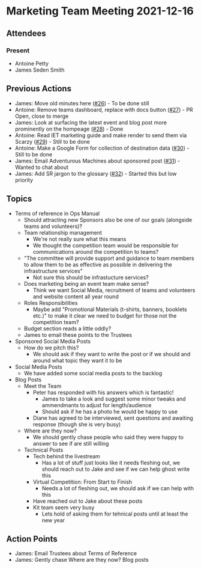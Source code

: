 # Marketing Team Meeting 2021-12-16

## Attendees

### Present

- Antoine Petty
- James Seden Smith

## Previous Actions
- James: Move old minutes here ([#26](https://github.com/srobo/marketing-team-minutes/issues/26)) - To be done still
- Antoine: Remove teams dashboard, replace with docs button ([#27](https://github.com/srobo/marketing-team-minutes/issues/27)) - PR Open, close to merge
- James: Look at surfacing the latest event and blog post more prominently on the hompeage ([#28](https://github.com/srobo/marketing-team-minutes/issues/28)) - Done
- Antoine: Read IET marketing guide and make render to send them via Scarzy ([#29](https://github.com/srobo/marketing-team-minutes/issues/29)) - Still to be done
- Antoine: Make a Google Form for collection of destination data ([#30](https://github.com/srobo/marketing-team-minutes/issues/30)) - Still to be done
- James: Email Adventurous Machines about sponsored post ([#31](https://github.com/srobo/marketing-team-minutes/issues/31)) - Wanted to chat about
- James: Add SR jargon to the glossary ([#32](https://github.com/srobo/marketing-team-minutes/issues/32)) - Started this but low priority

## Topics

 - Terms of reference in Ops Manual
    - Should attracting new Sponsors also be one of our goals (alongside teams and volunteers)?
    - Team relationship management
        - We're not really sure what this means
        - We thought the competition team would be responsible for communications around the competition to teams?
    - "The committee will provide support and guidance to team members to allow them to be as effective as possible in delivering the infrastructure services"
        - Not sure this should be infrastucture services?
    - Does marketing being an event team make sense?
        - Think we want Social Media, recruitment of teams and volunteers and website content all year round
    - Roles Responsibilities
        - Maybe add "Promotional Materials (t-shirts, banners, booklets etc.)" to make it clear we need to budget for those not the competition team?
    - Budget section reads a little oddly?
    - James to email these points to the Trustees
 - Sponsored Social Media Posts
    - How do we pitch this?
        - We should ask if they want to write the post or if we should and around what topic they want it to be
 - Social Media Posts
    - We have added some social media posts to the backlog
 - Blog Posts
    - Meet the Team
        - Peter has responded with his answers which is fantastic!
            - James to take a look and suggest some minor tweaks and ammendmants to adjust for length/audience
            - Should ask if he has a photo he would be happy to use
        - Diane has agreed to be interviewed, sent questions and awaiting response (though she is very busy)
    - Where are they now?
        - We should gently chase people who said they were happy to answer to see if are still willing
    - Technical Posts
        - Tech behind the livestream
            - Has a lot of stuff just looks like it needs fleshing out, we should reach out to Jake and see if we can help ghost write this
        - Virtual Competition: From Start to Finish
            - Needs a lot of fleshing out, we should ask if we can help with this
        - Have reached out to Jake about these posts
        - Kit team seem very busy
            - Lets hold of asking them for tehnical posts until at least the new year

## Action Points

- James: Email Trustees about Terms of Reference
- James: Gently chase Where are they now? Blog posts
